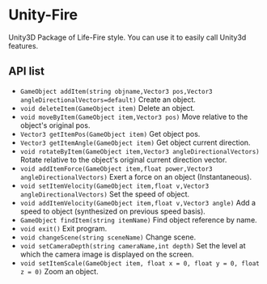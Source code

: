 Unity-Fire
==========
Unity3D Package of Life-Fire style. You can use it to easily call Unity3d features.

API list
--------
* `GameObject addItem(string objname,Vector3 pos,Vector3 angleDirectionalVectors=default)` Create an object.
* `void deleteItem(GameObject item)` Delete an object.
* `void moveByItem(GameObject item,Vector3 pos)` Move relative to the object's original pos.
* `Vector3 getItemPos(GameObject item)` Get object pos.
* `Vector3 getItemAngle(GameObject item)` Get object current direction.
* `void rotateByItem(GameObject item,Vector3 angleDirectionalVectors)` Rotate relative to the object's original current direction vector.
* `void addItemForce(GameObject item,float power,Vector3 angleDirectionalVectors)` Exert a force on an object (Instantaneous).
* `void setItemVelocity(GameObject item,float v,Vector3 angleDirectionalVectors)` Set the speed of object.
* `void addItemVelocity(GameObject item,float v,Vector3 angle)` Add a speed to object (synthesized on previous speed basis).
* `GameObject findItem(string itemName)` Find object reference by name.
* `void exit()` Exit program.
* `void changeScene(string sceneName)` Change scene.
* `void setCameraDepth(string cameraName,int depth)` Set the level at which the camera image is displayed on the screen.
* `void setItemScale(GameObject item, float x = 0, float y = 0, float z = 0)` Zoom an object.
